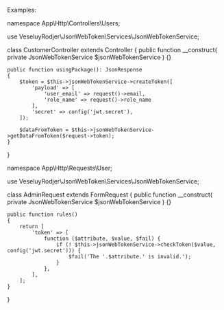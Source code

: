Examples:

namespace App\Http\Controllers\Users;

use VeseluyRodjer\JsonWebToken\Services\JsonWebTokenService;

class CustomerController extends Controller
{
    public function __construct(
        private JsonWebTokenService $jsonWebTokenService
    ) {}

    public function usingPackage(): JsonResponse
    {
        $token = $this->jsonWebTokenService->createToken([
            'payload' => [
                'user_email' => request()->email,
                'role_name' => request()->role_name
            ],
            'secret' => config('jwt.secret'),
        ]);

        $dataFromToken = $this->jsonWebTokenService->getDataFromToken($request->token);
    }
}

namespace App\Http\Requests\User;

use VeseluyRodjer\JsonWebToken\Services\JsonWebTokenService;

class AdminRequest extends FormRequest
{
    public function __construct(
        private JsonWebTokenService $jsonWebTokenService
    ) {}

    public function rules()
    {
        return [
            'token' => [
                function ($attribute, $value, $fail) {
                    if (! $this->jsonWebTokenService->checkToken($value, config('jwt.secret'))) {
                        $fail('The '.$attribute.' is invalid.');
                    }
                },
            ],
        ];
    }
}
